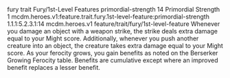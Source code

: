 <ability>
  <metadata>
    <class>fury</class>
    <feature_type>trait</feature_type>
    <file_dpath>Fury/1st-Level Features</file_dpath>
    <item_id>primordial-strength</item_id>
    <item_index>14</item_index>
    <item_name>Primordial Strength</item_name>
    <level>1</level>
    <scc>mcdm.heroes.v1:feature.trait.fury.1st-level-feature:primordial-strength</scc>
    <scdc>1.1.1:5.2.3.1:14</scdc>
    <source>mcdm.heroes.v1</source>
    <type>feature/trait/fury/1st-level-feature</type>
  </metadata>
  <effects>
    <effect type="mundane">Whenever you damage an object with a weapon strike, the strike deals extra damage equal to your Might score. Additionally, whenever you push another creature into an object, the creature takes extra damage equal to your Might score.
As your ferocity grows, you gain benefits as noted on the Berserker Growing Ferocity table. Benefits are cumulative except where an improved benefit replaces a lesser benefit.</effect>
  </effects>
</ability>
